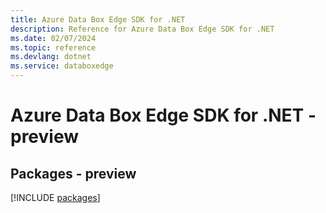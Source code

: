 ```yaml
---
title: Azure Data Box Edge SDK for .NET
description: Reference for Azure Data Box Edge SDK for .NET
ms.date: 02/07/2024
ms.topic: reference
ms.devlang: dotnet
ms.service: databoxedge
---
```

# Azure Data Box Edge SDK for .NET - preview
## Packages - preview
[!INCLUDE [packages](data-box-edge-index.md)]